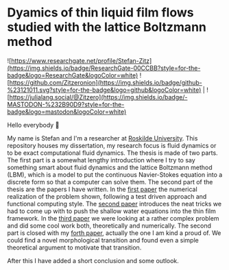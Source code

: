 # Dyamics of thin liquid film flows studied with the lattice Boltzmann method


![https://www.researchgate.net/profile/Stefan-Zitz](https://img.shields.io/badge/ResearchGate-00CCBB?style=for-the-badge&logo=ResearchGate&logoColor=white)
![https://github.com/Zitzeronion](https://img.shields.io/badge/github-%23121011.svg?style=for-the-badge&logo=github&logoColor=white)
| ![https://julialang.social/@Zitzero](https://img.shields.io/badge/-MASTODON-%232B90D9?style=for-the-badge&logo=mastodon&logoColor=white)

Hello everybody :wave:

My name is Stefan and I'm a researcher at [Roskilde University](https://forskning.ruc.dk/en/persons/zitz).
This repository houses my dissertation, my research focus is fluid dynamics or to be exact computational fluid dynamics. 
The thesis is made of two parts. 
The first part is a somewhat lengthy introduction where I try to say something smart about fluid dynamics and the lattice Boltzmann method (LBM), which is a model to put the continuous Navier-Stokes equation into a discrete form so that a computer can solve them.
The second part of the thesis are the papers I have written.
In the [first paper](https://joss.theoj.org/papers/10.21105/joss.04312) the numerical realization of the problem shown, following a test driven approach and functional computing style.
The [second paper](https://journals.aps.org/pre/abstract/10.1103/PhysRevE.100.033313) introduces the neat tricks we had to come up with to push the shallow water equations into the thin film framework.
In the [third paper](https://journals.aps.org/pre/abstract/10.1103/PhysRevE.104.034801) we were looking at a rather complex problem and did some cool work both, theoretically and numerically.
The second part is closed with my [forth paper](https://arxiv.org/abs/2112.09770), actually the one I am kind a proud of. We could find a novel morphological transition and found even a simple theoretical argument to motivate that transition.

After this I have added a short conclusion and some outlook.